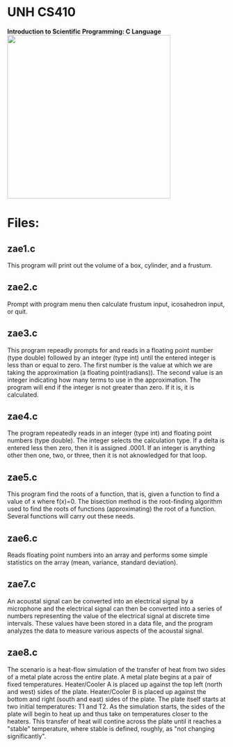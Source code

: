 # UNH CS410
<b>Introduction to Scientific Programming: C Language</b>
<br />
<img src="https://media.giphy.com/media/x2A1phuamghcQ/giphy.gif" width="375px">
<br />
<h1>Files:</h1>
<h2> zae1.c </h2>
This program will print out the volume of a box, cylinder, and a frustum.
<h2> zae2.c </h2>
Prompt with program menu then calculate frustum input, icosahedron input, or quit. 
<h2> zae3.c </h2>
This program repeadly prompts for and reads in a floating point number (type double) followed by an integer (type int) until the entered integer is less than or equal to zero.  The first number is the value at which we are taking the approximation (a floating point(radians)).  The second value is an integer indicating how many terms to use in the approximation.  The program will end if the integer is not greater than zero.  If it is, it is calculated. 
<h2> zae4.c </h2>
The program repeatedly reads in an integer (type int) and floating point numbers (type double).  The integer selects the calculation type.  If a delta is entered less then zero, then it is assigned .0001.  If an integer is anything other then one, two, or three, then it is not aknowledged for that loop.     
<h2> zae5.c </h2>
This program find the roots of a function, that is, given a function to find a value of x where f(x)=0.  The bisection method is the root-finding algorithm used to find the roots of functions (approximating) the root of a function.  Several functions will carry out these needs.  
<h2> zae6.c </h2>
Reads floating point numbers into an array and performs some simple statistics on the array (mean, variance, standard deviation).  
<h2> zae7.c </h2>
An acoustal signal can be converted into an electrical signal by a microphone and the electrical signal can then be converted into a series of numbers representing the value of the electrical signal at discrete time intervals.  These values have been stored in a data file, and the program analyzes the data to measure various aspects of the acoustal signal.
<h2> zae8.c </h2>
The scenario is a heat-flow simulation of the transfer of heat from two sides of a metal plate across the entire plate.  A metal plate begins at a pair of fixed temperatures.  Heater/Cooler A is placed up against the top left (north and west) sides of the plate.  Heater/Cooler B is placed up against the bottom and right (south and east) sides of the plate.  The plate itself starts at two initial temperatures: T1 and T2.  As the simulation starts, the sides of the plate will begin to heat up and thus take on temperatures closer to the heaters.  This transfer of heat will contine across the plate until it reaches a "stable" temperature, where stable is defined, roughly, as "not changing significantly".
